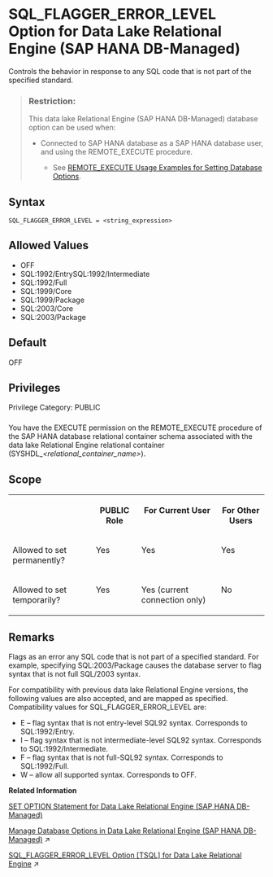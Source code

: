 <!-- loio8d0419f947274ddfb7c2be8bb35ac237 -->

# SQL\_FLAGGER\_ERROR\_LEVEL Option for Data Lake Relational Engine \(SAP HANA DB-Managed\)

Controls the behavior in response to any SQL code that is not part of the specified standard.



> ### Restriction:  
> This data lake Relational Engine \(SAP HANA DB-Managed\) database option can be used when:
> 
> -   Connected to SAP HANA database as a SAP HANA database user, and using the REMOTE\_EXECUTE procedure.
> 
>     -   See [REMOTE\_EXECUTE Usage Examples for Setting Database Options](remote-execute-usage-examples-for-setting-database-options-0023bea.md).



<a name="loio8d0419f947274ddfb7c2be8bb35ac237__section_pzf_ctz_lrb"/>

## Syntax

```
SQL_FLAGGER_ERROR_LEVEL = <string_expression>
```



<a name="loio8d0419f947274ddfb7c2be8bb35ac237__section_drp_ctz_lrb"/>

## Allowed Values

-   OFF
-   SQL:1992/EntrySQL:1992/Intermediate
-   SQL:1992/Full
-   SQL:1999/Core
-   SQL:1999/Package
-   SQL:2003/Core
-   SQL:2003/Package



<a name="loio8d0419f947274ddfb7c2be8bb35ac237__section_bbd_dtz_lrb"/>

## Default

OFF



<a name="loio8d0419f947274ddfb7c2be8bb35ac237__section_l21_y5b_dxb"/>

## Privileges

Privilege Category: PUBLIC



### 

You have the EXECUTE permission on the REMOTE\_EXECUTE procedure of the SAP HANA database relational container schema associated with the data lake Relational Engine relational container \(SYSHDL\_*<relational\_container\_name\>*\).



<a name="loio8d0419f947274ddfb7c2be8bb35ac237__section_j4s_dtz_lrb"/>

## Scope


<table>
<tr>
<th valign="top">

 



</th>
<th valign="top">

PUBLIC Role



</th>
<th valign="top">

For Current User



</th>
<th valign="top">

For Other Users



</th>
</tr>
<tr>
<td valign="top">

Allowed to set permanently?



</td>
<td valign="top">

Yes



</td>
<td valign="top">

Yes



</td>
<td valign="top">

Yes



</td>
</tr>
<tr>
<td valign="top">

Allowed to set temporarily?



</td>
<td valign="top">

Yes



</td>
<td valign="top">

Yes \(current connection only\)



</td>
<td valign="top">

No



</td>
</tr>
</table>



<a name="loio8d0419f947274ddfb7c2be8bb35ac237__section_gqb_3tz_lrb"/>

## Remarks

Flags as an error any SQL code that is not part of a specified standard. For example, specifying SQL:2003/Package causes the database server to flag syntax that is not full SQL/2003 syntax.

For compatibility with previous data lake Relational Engine versions, the following values are also accepted, and are mapped as specified. Compatibility values for SQL\_FLAGGER\_ERROR\_LEVEL are:

-   E – flag syntax that is not entry-level SQL92 syntax. Corresponds to SQL:1992/Entry.
-   I – flag syntax that is not intermediate-level SQL92 syntax. Corresponds to SQL:1992/Intermediate.
-   F – flag syntax that is not full-SQL92 syntax. Corresponds to SQL:1992/Full.
-   W – allow all supported syntax. Corresponds to OFF.

**Related Information**  


[SET OPTION Statement for Data Lake Relational Engine \(SAP HANA DB-Managed\)](../030-sql-statements/set-option-statement-for-data-lake-relational-engine-sap-hana-db-managed-84a37a4.md "Changes options that affect the behavior of the database and its compatibility with Transact-SQL. Setting the value of an option can change the behavior for all users or an individual user, in either a temporary or permanent scope.")

[Manage Database Options in Data Lake Relational Engine (SAP HANA DB-Managed)](https://help.sap.com/viewer/9220e7fec0fe4503b5c5a6e21d584e63/2023_1_QRC/en-US/964f12eb2961478b8205f5bfd8ee2ec6.html "Data lake Relational Engine database options are configurable settings that change the way the data lake Relational Engine database behaves or performs.") :arrow_upper_right:

[SQL_FLAGGER_ERROR_LEVEL Option [TSQL] for Data Lake Relational Engine](https://help.sap.com/viewer/19b3964099384f178ad08f2d348232a9/2023_1_QRC/en-US/a6561a9684f21015b8c7dfeda2c69941.html "Controls the behavior in response to any SQL code that is not part of the specified standard.") :arrow_upper_right:

